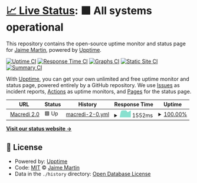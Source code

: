 # [📈 Live Status](https://martinprojectco.github.io/upptime): <!--live status--> **🟩 All systems operational**

This repository contains the open-source uptime monitor and status page for [Jaime Martin](martinproject.co), powered by [Upptime](https://github.com/upptime/upptime).

[![Uptime CI](https://github.com/martinprojectco/upptime/workflows/Uptime%20CI/badge.svg)](https://github.com/martinprojectco/upptime/actions?query=workflow%3A%22Uptime+CI%22)
[![Response Time CI](https://github.com/martinprojectco/upptime/workflows/Response%20Time%20CI/badge.svg)](https://github.com/martinprojectco/upptime/actions?query=workflow%3A%22Response+Time+CI%22)
[![Graphs CI](https://github.com/martinprojectco/upptime/workflows/Graphs%20CI/badge.svg)](https://github.com/martinprojectco/upptime/actions?query=workflow%3A%22Graphs+CI%22)
[![Static Site CI](https://github.com/martinprojectco/upptime/workflows/Static%20Site%20CI/badge.svg)](https://github.com/martinprojectco/upptime/actions?query=workflow%3A%22Static+Site+CI%22)
[![Summary CI](https://github.com/martinprojectco/upptime/workflows/Summary%20CI/badge.svg)](https://github.com/martinprojectco/upptime/actions?query=workflow%3A%22Summary+CI%22)

With [Upptime](https://upptime.js.org), you can get your own unlimited and free uptime monitor and status page, powered entirely by a GitHub repository. We use [Issues](https://github.com/martinprojectco/upptime/issues) as incident reports, [Actions](https://github.com/martinprojectco/upptime/actions) as uptime monitors, and [Pages](https://martinprojectco.github.io/upptime) for the status page.

<!--start: status pages-->
<!-- This summary is generated by Upptime (https://github.com/upptime/upptime) -->
<!-- Do not edit this manually, your changes will be overwritten -->
<!-- prettier-ignore -->
| URL | Status | History | Response Time | Uptime |
| --- | ------ | ------- | ------------- | ------ |
| <img alt="" src="https://favicons.githubusercontent.com/macredi20.com" height="13"> [Macredi 2.0](https://macredi20.com) | 🟩 Up | [macredi-2-0.yml](https://github.com/martinprojectco/upptime/commits/HEAD/history/macredi-2-0.yml) | <details><summary><img alt="Response time graph" src="./graphs/macredi-2-0/response-time-week.png" height="20"> 1552ms</summary><br><a href="https://martinproject.thedev.id/history/macredi-2-0"><img alt="Response time 1481" src="https://img.shields.io/endpoint?url=https%3A%2F%2Fraw.githubusercontent.com%2Fmartinprojectco%2Fupptime%2FHEAD%2Fapi%2Fmacredi-2-0%2Fresponse-time.json"></a><br><a href="https://martinproject.thedev.id/history/macredi-2-0"><img alt="24-hour response time 1653" src="https://img.shields.io/endpoint?url=https%3A%2F%2Fraw.githubusercontent.com%2Fmartinprojectco%2Fupptime%2FHEAD%2Fapi%2Fmacredi-2-0%2Fresponse-time-day.json"></a><br><a href="https://martinproject.thedev.id/history/macredi-2-0"><img alt="7-day response time 1552" src="https://img.shields.io/endpoint?url=https%3A%2F%2Fraw.githubusercontent.com%2Fmartinprojectco%2Fupptime%2FHEAD%2Fapi%2Fmacredi-2-0%2Fresponse-time-week.json"></a><br><a href="https://martinproject.thedev.id/history/macredi-2-0"><img alt="30-day response time 1485" src="https://img.shields.io/endpoint?url=https%3A%2F%2Fraw.githubusercontent.com%2Fmartinprojectco%2Fupptime%2FHEAD%2Fapi%2Fmacredi-2-0%2Fresponse-time-month.json"></a><br><a href="https://martinproject.thedev.id/history/macredi-2-0"><img alt="1-year response time 1481" src="https://img.shields.io/endpoint?url=https%3A%2F%2Fraw.githubusercontent.com%2Fmartinprojectco%2Fupptime%2FHEAD%2Fapi%2Fmacredi-2-0%2Fresponse-time-year.json"></a></details> | <details><summary><a href="https://martinproject.thedev.id/history/macredi-2-0">100.00%</a></summary><a href="https://martinproject.thedev.id/history/macredi-2-0"><img alt="All-time uptime 99.32%" src="https://img.shields.io/endpoint?url=https%3A%2F%2Fraw.githubusercontent.com%2Fmartinprojectco%2Fupptime%2FHEAD%2Fapi%2Fmacredi-2-0%2Fuptime.json"></a><br><a href="https://martinproject.thedev.id/history/macredi-2-0"><img alt="24-hour uptime 100.00%" src="https://img.shields.io/endpoint?url=https%3A%2F%2Fraw.githubusercontent.com%2Fmartinprojectco%2Fupptime%2FHEAD%2Fapi%2Fmacredi-2-0%2Fuptime-day.json"></a><br><a href="https://martinproject.thedev.id/history/macredi-2-0"><img alt="7-day uptime 100.00%" src="https://img.shields.io/endpoint?url=https%3A%2F%2Fraw.githubusercontent.com%2Fmartinprojectco%2Fupptime%2FHEAD%2Fapi%2Fmacredi-2-0%2Fuptime-week.json"></a><br><a href="https://martinproject.thedev.id/history/macredi-2-0"><img alt="30-day uptime 100.00%" src="https://img.shields.io/endpoint?url=https%3A%2F%2Fraw.githubusercontent.com%2Fmartinprojectco%2Fupptime%2FHEAD%2Fapi%2Fmacredi-2-0%2Fuptime-month.json"></a><br><a href="https://martinproject.thedev.id/history/macredi-2-0"><img alt="1-year uptime 99.32%" src="https://img.shields.io/endpoint?url=https%3A%2F%2Fraw.githubusercontent.com%2Fmartinprojectco%2Fupptime%2FHEAD%2Fapi%2Fmacredi-2-0%2Fuptime-year.json"></a></details>

<!--end: status pages-->

[**Visit our status website →**](https://martinprojectco.github.io/upptime)

## 📄 License

- Powered by: [Upptime](https://github.com/upptime/upptime)
- Code: [MIT](./LICENSE) © [Jaime Martin](martinproject.co)
- Data in the `./history` directory: [Open Database License](https://opendatacommons.org/licenses/odbl/1-0/)
